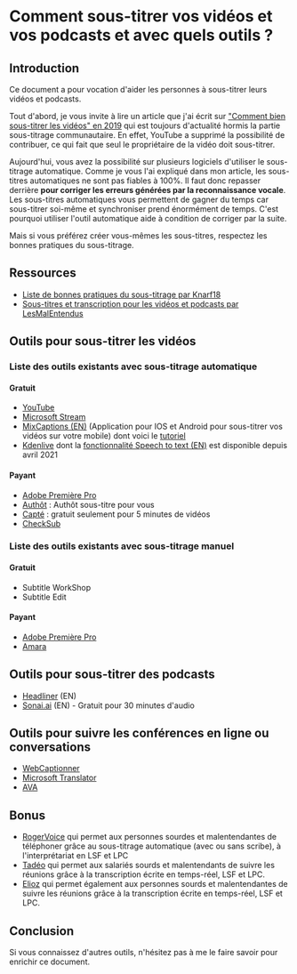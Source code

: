 # Comment sous-titrer vos vidéos et vos podcasts et avec quels outils ?

## Introduction

Ce document a pour vocation d'aider les personnes à sous-titrer leurs vidéos et podcasts. 

Tout d'abord, je vous invite à lire un article que j'ai écrit sur ["Comment bien sous-titrer les vidéos" en 2019](https://www.24joursdeweb.fr/2019/comment-bien-sous-titrer-les-videos/) qui est toujours d'actualité hormis la partie sous-titrage communautaire. En effet, YouTube a supprimé la possibilité de contribuer, ce qui fait que seul le propriétaire de la vidéo doit sous-titrer. 

Aujourd'hui, vous avez la possibilité sur plusieurs logiciels d'utiliser le sous-titrage automatique. Comme je vous l'ai expliqué dans mon article, les sous-titres automatiques ne sont pas fiables à 100%. Il faut donc repasser derrière __pour corriger les erreurs générées par la reconnaissance vocale__.
Les sous-titres automatiques vous permettent de gagner du temps car sous-titrer soi-même et synchroniser prend énormément de temps. C'est pourquoi utiliser l'outil automatique aide à condition de corriger par la suite.

Mais si vous préférez créer vous-mêmes les sous-titres, respectez les bonnes pratiques du sous-titrage.

## Ressources

- [Liste de bonnes pratiques du sous-titrage par Knarf18](https://github.com/knarf18/Bonnes-pratiques-du-sous-titrage/blob/master/Liste%20de%20bonnes%20pratiques.md)
- [Sous-titres et transcription pour les vidéos et podcasts par LesMalEntendus](https://twitter.com/LesMalEntendus/status/1326230657119481856?s=20)

## Outils pour sous-titrer les vidéos

### Liste des outils existants avec sous-titrage automatique

#### Gratuit

- [YouTube](https://support.google.com/youtube/answer/6373554?hl=fr)
- [Microsoft Stream](https://support.microsoft.com/fr-fr/office/microsoft-stream-cr%C3%A9e-automatiquement-des-sous-titres-pour-les-vid%C3%A9os-8d6ac353-9ff2-4e2b-bca1-329499455308)
- [MixCaptions (EN)](https://www.mixcord.co/pages/mixcaptions) (Application pour IOS et Android pour sous-titrer vos vidéos sur votre mobile) dont voici le [tutoriel](https://www.youtube.com/watch?v=TeX0_4TGHa8) 
- [Kdenlive](https://kdenlive.org/fr/) dont la [fonctionnalité Speech to text (EN)](https://kdenlive.org/en/2021/04/kdenlive-21-04-released) est disponible depuis avril 2021 

#### Payant

- [Adobe Première Pro](https://helpx.adobe.com/ch_fr/premiere-pro/using/speech-to-text.html)
- [Authôt](https://www.authot.com/fr/) : Authôt sous-titre pour vous
- [Capté](https://getcapte.com/fr/) : gratuit seulement pour 5 minutes de vidéos
- [CheckSub](https://www.checksub.com/fr)

### Liste des outils existants avec sous-titrage manuel
#### Gratuit
- Subtitle WorkShop
- Subtitle Edit

#### Payant
- [Adobe Première Pro](https://helpx.adobe.com/ch_fr/premiere-pro/using/working-with-captions.html)
- [Amara](https://amara.org/fr/)


## Outils pour sous-titrer des podcasts

- [Headliner](https://www.headliner.app/) (EN)
- [Sonai.ai](https://sonix.ai/) (EN) - Gratuit pour 30 minutes d'audio


## Outils pour suivre les conférences en ligne ou conversations

- [WebCaptionner](https://webcaptioner.com/)
- [Microsoft Translator](https://translator.microsoft.com/)
- [AVA](https://fr.ava.me/)

## Bonus

- [RogerVoice](https://rogervoice.com/fr/) qui permet aux personnes sourdes et malentendantes de téléphoner grâce au sous-titrage automatique (avec ou sans scribe), à l'interprétariat en LSF et LPC
- [Tadéo](https://new.tadeo.fr/) qui permet aux salariés sourds et malentendants de suivre les réunions grâce à la transcription écrite en temps-réel, LSF et LPC.
- [Elioz](https://www.elioz.fr/) qui permet également aux personnes sourds et malentendantes de suivre les réunions grâce à la transcription écrite en temps-réel, LSF et LPC.

## Conclusion

Si vous connaissez d'autres outils, n'hésitez pas à me le faire savoir pour enrichir ce document.
